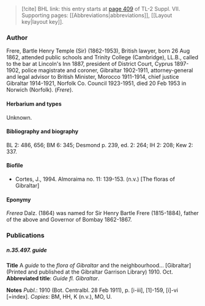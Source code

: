 > [!cite] BHL link: this entry starts at [page 409](https://www.biodiversitylibrary.org/item/103834#page/431/mode/1up) of TL-2 Suppl. VII.
> Supporting pages: [[Abbreviations|abbreviations]], [[Layout key|layout key]].

### Author

Frere, Bartle Henry Temple (Sir) (1862-1953), British lawyer, born 26 Aug 1862, attended public schools and Trinity College (Cambridge), LL.B., called to the bar at Lincoln's Inn 1887, president of District Court, Cyprus 1897-1902, police magistrate and coroner, Gibraltar 1902-1911, attorney-general and legal advisor to British Minister, Morocco 1911-1914, chief justice Gibraltar 1914-1921, Norfolk Co. Council 1923-1951, died 20 Feb 1953 in Norwich (Norfolk). (*Frere*).

#### Herbarium and types

Unknown.

#### Bibliography and biography

BL 2: 486, 656; BM 6: 345; Desmond p. 239, ed. 2: 264; IH 2: 208; Kew 2: 337.

#### Biofile

- Cortes, J., 1994. Almoraima no. 11: 139-153. (n.v.) \[The floras of Gibraltar\]

#### Eponymy

*Frerea* Dalz. (1864) was named for Sir Henry Bartle Frere (1815-1884), father of the above and Governor of Bombay 1862-1867.

### Publications

##### n.35.497. guide

**Title**
A *guide* to the *flora of Gibraltar* and the neighbourhood... \[Gibraltar\] (Printed and published at the Gibraltar Garrison Library) 1910. Oct.
**Abbreviated title**: *Guide fl. Gibraltar*.

**Notes**
*Publ*.: 1910 (Bot. Centralbl. 28 Feb 1911), p. \[i-iii\], \[1\]-159, \[i\]-vi \[=index\]. *Copies*: BM, HH, K (n.v.), MO, U.
